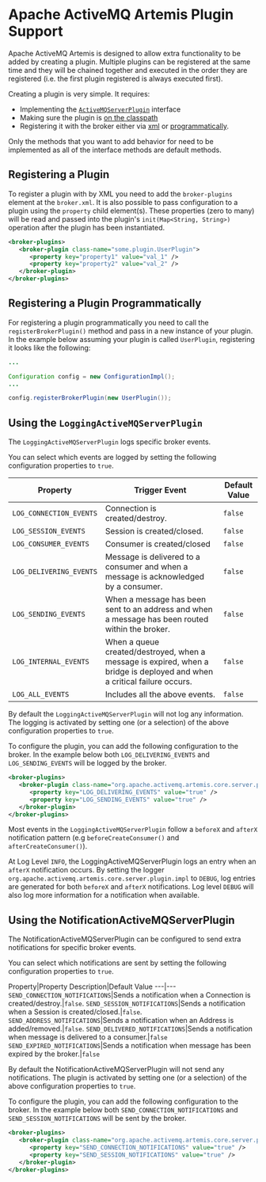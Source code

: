 # Apache ActiveMQ Artemis Plugin Support

Apache ActiveMQ Artemis is designed to allow extra functionality to be added by
creating a plugin. Multiple plugins can be registered at the same time and they
will be chained together and executed in the order they are registered (i.e.
the first plugin registered is always executed first).

Creating a plugin is very simple. It requires:

- Implementing the [`ActiveMQServerPlugin`](https://github.com/apache/activemq-artemis/blob/master/artemis-server/src/main/java/org/apache/activemq/artemis/core/server/plugin/ActiveMQServerPlugin.java)
  interface
- Making sure the plugin is [on the classpath](using-server.md#adding-runtime-dependencies)
- Registering it with the broker either via [xml](#registering-a-plugin) or [programmatically](#registering-a-plugin-programmatically).

Only the methods that you want to add behavior for need to be implemented as
all of the interface methods are default methods.

## Registering a Plugin

To register a plugin with by XML you need to add the `broker-plugins` element
at the `broker.xml`. It is also possible to pass configuration to a plugin
using the `property` child element(s). These properties (zero to many) will be
read and passed into the plugin's `init(Map<String, String>)` operation after
the plugin has been instantiated.

```xml
<broker-plugins>
   <broker-plugin class-name="some.plugin.UserPlugin">
      <property key="property1" value="val_1" />
      <property key="property2" value="val_2" />
   </broker-plugin>
</broker-plugins>
```

## Registering a Plugin Programmatically

For registering a plugin programmatically you need to call the
`registerBrokerPlugin()` method and pass in a new instance of your plugin.  In
the example below assuming your plugin is called `UserPlugin`, registering it
looks like the following:


``` java
...

Configuration config = new ConfigurationImpl();
...

config.registerBrokerPlugin(new UserPlugin());
```

## Using the `LoggingActiveMQServerPlugin`

The `LoggingActiveMQServerPlugin` logs specific broker events.

You can select which events are logged by setting the following configuration
properties to `true`.

Property|Trigger Event|Default Value
---|---|---
`LOG_CONNECTION_EVENTS`|Connection is created/destroy.|`false`
`LOG_SESSION_EVENTS`|Session is created/closed.|`false`
`LOG_CONSUMER_EVENTS`|Consumer is created/closed|`false`
`LOG_DELIVERING_EVENTS`|Message is delivered to a consumer and when a message is acknowledged by a consumer.|`false`
`LOG_SENDING_EVENTS`|When a message has been sent to an address and when a message has been routed within the broker.|`false`
`LOG_INTERNAL_EVENTS`|When a queue created/destroyed, when a message is expired, when a bridge is deployed and when a critical failure occurs.|`false`
`LOG_ALL_EVENTS`|Includes all the above events.|`false`

By default the `LoggingActiveMQServerPlugin` will not log any information. The
logging is activated by setting one (or a selection) of the above configuration
properties to `true`.

To configure the plugin, you can add the following configuration to the broker.
In the example below both `LOG_DELIVERING_EVENTS` and `LOG_SENDING_EVENTS` will
be logged by the broker.

```xml
<broker-plugins>
   <broker-plugin class-name="org.apache.activemq.artemis.core.server.plugin.impl.LoggingActiveMQServerPlugin">
      <property key="LOG_DELIVERING_EVENTS" value="true" />
      <property key="LOG_SENDING_EVENTS" value="true" />
   </broker-plugin>
</broker-plugins>
```

Most events in the `LoggingActiveMQServerPlugin` follow a `beforeX` and
`afterX` notification pattern (e.g `beforeCreateConsumer()` and
`afterCreateConsumer()`).

At Log Level `INFO`, the LoggingActiveMQServerPlugin logs an entry when an
`afterX` notification occurs. By setting the logger
`org.apache.activemq.artemis.core.server.plugin.impl` to `DEBUG`, log entries
are generated for both `beforeX` and `afterX` notifications. Log level `DEBUG`
will also log more information for a notification when available.

## Using the NotificationActiveMQServerPlugin

The NotificationActiveMQServerPlugin can be configured to send extra
notifications for specific broker events.

You can select which notifications are sent by setting the following
configuration properties to `true`.

Property|Property Description|Default Value
---|---
`SEND_CONNECTION_NOTIFICATIONS`|Sends a notification when a Connection is created/destroy.|`false`.
`SEND_SESSION_NOTIFICATIONS`|Sends a notification when a Session is created/closed.|`false`.
`SEND_ADDRESS_NOTIFICATIONS`|Sends a notification when an Address is added/removed.|`false`.
`SEND_DELIVERED_NOTIFICATIONS`|Sends a notification when message is delivered to a consumer.|`false`
`SEND_EXPIRED_NOTIFICATIONS`|Sends a notification when message has been expired by the broker.|`false`

By default the NotificationActiveMQServerPlugin will not send any
notifications. The plugin is activated by setting one (or a selection) of the
above configuration properties to `true`.

To configure the plugin, you can add the following configuration to the broker.
In the example below both `SEND_CONNECTION_NOTIFICATIONS` and
`SEND_SESSION_NOTIFICATIONS` will be sent by the broker.

```xml
<broker-plugins>
   <broker-plugin class-name="org.apache.activemq.artemis.core.server.plugin.impl.NotificationActiveMQServerPlugin">
      <property key="SEND_CONNECTION_NOTIFICATIONS" value="true" />
      <property key="SEND_SESSION_NOTIFICATIONS" value="true" />
   </broker-plugin>
</broker-plugins>
```

